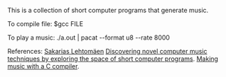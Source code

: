 This is a collection of short computer programs that generate music.

To compile file:
$gcc FILE

To play a music:
./a.out | pacat --format u8 --rate 8000

References:
[Sakarias Lehtomäen](http://countercomplex.blogspot.com/)
[Discovering novel computer music techniques by exploring the space of short computer programs](http://arxiv.org/abs/1112.1368).
[Making music with a C compiler](https://www.youtube.com/watch?v=vCEUyx-SxPw).

